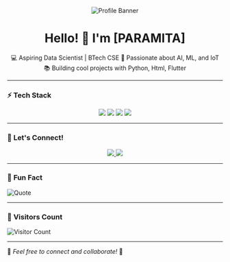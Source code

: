 <!-- Banner -->
<p align="center">
<img src="https://raw.githubusercontent.com/Rai2608/main/banner.png" alt="Profile Banner">

</p>

<!-- Introduction -->
<h1 align="center">Hello! 👋 I'm [PARAMITA]</h1>
<p align="center">
  💻 Aspiring Data Scientist | BTech CSE  
  🚀 Passionate about AI, ML, and IoT  
  📚 Building cool projects with Python, Html, Flutter
</p>

---

### ⚡ **Tech Stack**
<p align="center">
  <img src="https://img.shields.io/badge/-Python-3776AB?style=for-the-badge&logo=python&logoColor=white">
  <img src="https://img.shields.io/badge/-Machine%20Learning-F7931E?style=for-the-badge&logo=scikit-learn&logoColor=white">
  <img src="https://img.shields.io/badge/-Flutter-02569B?style=for-the-badge&logo=flutter&logoColor=white">
  <img src="https://img.shields.io/badge/-ESP32-323E48?style=for-the-badge&logo=esp32&logoColor=white">
</p>

---

### 📣 **Let's Connect!**
<p align="center">
  <a href="https://www.linkedin.com/in/paramita-das-14116b2b4/">
    <img src="https://img.shields.io/badge/-LinkedIn-0077B5?style=for-the-badge&logo=linkedin&logoColor=white">
  </a>
  <a href="mailto:paro.rai13082604@gmail.com.com">
    <img src="https://img.shields.io/badge/-Email-D14836?style=for-the-badge&logo=gmail&logoColor=white">
  </a>
</p>

---

### 🎯 **Fun Fact**
![Quote](https://quotes-github-readme.vercel.app/api?type=horizontal&theme=dark)

---

### 🚀 **Visitors Count**
![Visitor Count](https://komarev.com/ghpvc/?username=your-username&color=brightgreen)

---

🌟 _Feel free to connect and collaborate!_ 🚀
